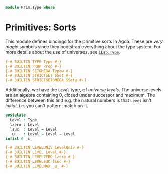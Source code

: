 ```agda
module Prim.Type where
```

# Primitives: Sorts

This module defines bindings for the primitive sorts in Agda. These are
_very magic_ symbols since they bootstrap everything about the type
system. For more details about the use of universes, see
[`1Lab.Type`](1Lab.Type.html).

```agda
{-# BUILTIN TYPE Type #-}
{-# BUILTIN PROP Prop #-}
{-# BUILTIN SETOMEGA Typeω #-}
{-# BUILTIN STRICTSET SSet #-}
{-# BUILTIN STRICTSETOMEGA SSetω #-}
```

Additionally, we have the `Level` type, of _universe levels_. The
universe levels are an algebra containing 0, closed under successor and
maximum. The difference between this and e.g. the natural numbers is
that `Level` isn't _initial_, i.e. you can't pattern-match on it.

```agda
postulate
  Level : Type
  lzero : Level
  lsuc  : Level → Level
  _⊔_   : Level → Level → Level
infixl 6 _⊔_

{-# BUILTIN LEVELUNIV LevelUniv #-}
{-# BUILTIN LEVEL Level #-}
{-# BUILTIN LEVELZERO lzero #-}
{-# BUILTIN LEVELSUC lsuc #-}
{-# BUILTIN LEVELMAX _⊔_ #-}
```
